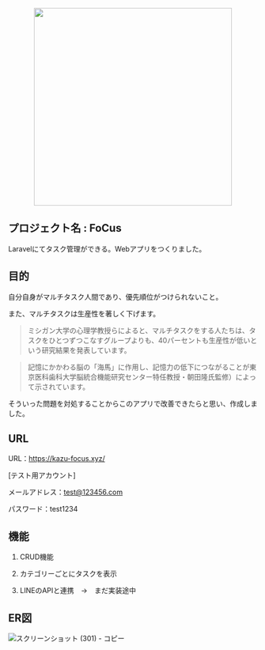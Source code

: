 <p align="center"><a href="https://laravel.com" target="_blank"><img src="https://raw.githubusercontent.com/laravel/art/master/logo-lockup/5%20SVG/2%20CMYK/1%20Full%20Color/laravel-logolockup-cmyk-red.svg" width="400"></a></p>


## プロジェクト名 : FoCus

Laravelにてタスク管理ができる。Webアプリをつくりました。

## 目的

自分自身がマルチタスク人間であり、優先順位がつけられないこと。

また、マルチタスクは生産性を著しく下げます。

>ミシガン大学の心理学教授らによると、マルチタスクをする人たちは、タスクをひとつずつこなすグループよりも、40パーセントも生産性が低いという研究結果を発表しています。

>記憶にかかわる脳の「海馬」に作用し、記憶力の低下につながることが東京医科歯科大学脳統合機能研究センター特任教授・朝田隆氏監修）によって示されています。

そういった問題を対処することからこのアプリで改善できたらと思い、作成しました。

## URL

URL：https://kazu-focus.xyz/

[テスト用アカウント]

メールアドレス：test@123456.com

パスワード：test1234

## 機能

1. CRUD機能

2. カテゴリーごとにタスクを表示

3. LINEのAPIと連携　→　まだ実装途中

## ER図


![スクリーンショット (301) - コピー](https://user-images.githubusercontent.com/77597098/157237823-2fe4e4b9-4049-46d4-b1e5-53e09a0236cd.png)



